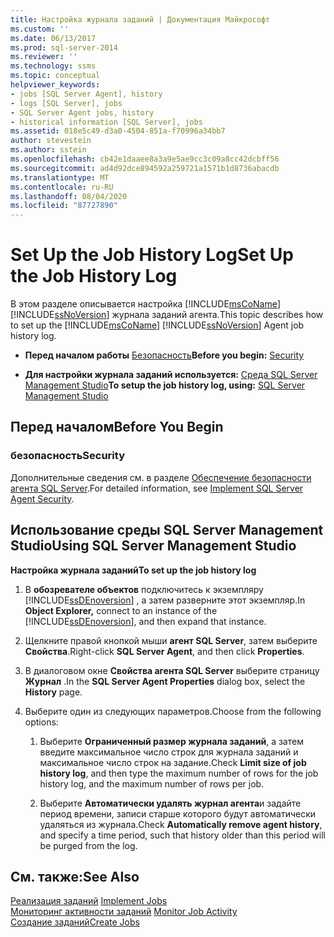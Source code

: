 ```yaml
---
title: Настройка журнала заданий | Документация Майкрософт
ms.custom: ''
ms.date: 06/13/2017
ms.prod: sql-server-2014
ms.reviewer: ''
ms.technology: ssms
ms.topic: conceptual
helpviewer_keywords:
- jobs [SQL Server Agent], history
- logs [SQL Server], jobs
- SQL Server Agent jobs, history
- historical information [SQL Server], jobs
ms.assetid: 018e5c49-d3a0-4504-851a-f70996a34bb7
author: stevestein
ms.author: sstein
ms.openlocfilehash: cb42e1daaee8a3a9e5ae9cc3c09a8cc42dcbff56
ms.sourcegitcommit: ad4d92dce894592a259721a1571b1d8736abacdb
ms.translationtype: MT
ms.contentlocale: ru-RU
ms.lasthandoff: 08/04/2020
ms.locfileid: "87727890"
---
```

# <a name="set-up-the-job-history-log"></a><span data-ttu-id="28ac9-102">Set Up the Job History Log</span><span class="sxs-lookup"><span data-stu-id="28ac9-102">Set Up the Job History Log</span></span>
  <span data-ttu-id="28ac9-103">В этом разделе описывается настройка [!INCLUDE[msCoName](../../includes/msconame-md.md)] [!INCLUDE[ssNoVersion](../../includes/ssnoversion-md.md)] журнала заданий агента.</span><span class="sxs-lookup"><span data-stu-id="28ac9-103">This topic describes how to set up the [!INCLUDE[msCoName](../../includes/msconame-md.md)] [!INCLUDE[ssNoVersion](../../includes/ssnoversion-md.md)] Agent job history log.</span></span>  
  
-   <span data-ttu-id="28ac9-104">**Перед началом работы**  [Безопасность](#Security)</span><span class="sxs-lookup"><span data-stu-id="28ac9-104">**Before you begin:**  [Security](#Security)</span></span>  
  
-   <span data-ttu-id="28ac9-105">**Для настройки журнала заданий используется:**  [Среда SQL Server Management Studio](#SSMS)</span><span class="sxs-lookup"><span data-stu-id="28ac9-105">**To setup the job history log, using:**  [SQL Server Management Studio](#SSMS)</span></span>  
  
##  <a name="before-you-begin"></a><a name="BeforeYouBegin"></a> <span data-ttu-id="28ac9-106">Перед началом</span><span class="sxs-lookup"><span data-stu-id="28ac9-106">Before You Begin</span></span>  
  
###  <a name="security"></a><a name="Security"></a> <span data-ttu-id="28ac9-107">безопасность</span><span class="sxs-lookup"><span data-stu-id="28ac9-107">Security</span></span>  
 <span data-ttu-id="28ac9-108">Дополнительные сведения см. в разделе [Обеспечение безопасности агента SQL Server](implement-sql-server-agent-security.md).</span><span class="sxs-lookup"><span data-stu-id="28ac9-108">For detailed information, see [Implement SQL Server Agent Security](implement-sql-server-agent-security.md).</span></span>  
  
##  <a name="using-sql-server-management-studio"></a><a name="SSMS"></a> <span data-ttu-id="28ac9-109">Использование среды SQL Server Management Studio</span><span class="sxs-lookup"><span data-stu-id="28ac9-109">Using SQL Server Management Studio</span></span>  
 <span data-ttu-id="28ac9-110">**Настройка журнала заданий**</span><span class="sxs-lookup"><span data-stu-id="28ac9-110">**To set up the job history log**</span></span>  
  
1.  <span data-ttu-id="28ac9-111">В **обозревателе объектов** подключитесь к экземпляру [!INCLUDE[ssDEnoversion](../../includes/ssdenoversion-md.md)] , а затем разверните этот экземпляр.</span><span class="sxs-lookup"><span data-stu-id="28ac9-111">In **Object Explorer,** connect to an instance of the [!INCLUDE[ssDEnoversion](../../includes/ssdenoversion-md.md)], and then expand that instance.</span></span>  
  
2.  <span data-ttu-id="28ac9-112">Щелкните правой кнопкой мыши **агент SQL Server**, затем выберите **Свойства**.</span><span class="sxs-lookup"><span data-stu-id="28ac9-112">Right-click **SQL Server Agent**, and then click **Properties**.</span></span>  
  
3.  <span data-ttu-id="28ac9-113">В диалоговом окне **Свойства агента SQL Server** выберите страницу **Журнал** .</span><span class="sxs-lookup"><span data-stu-id="28ac9-113">In the **SQL Server Agent Properties** dialog box, select the **History** page.</span></span>  
  
4.  <span data-ttu-id="28ac9-114">Выберите один из следующих параметров.</span><span class="sxs-lookup"><span data-stu-id="28ac9-114">Choose from the following options:</span></span>  
  
    1.  <span data-ttu-id="28ac9-115">Выберите **Ограниченный размер журнала заданий**, а затем введите максимальное число строк для журнала заданий и максимальное число строк на задание.</span><span class="sxs-lookup"><span data-stu-id="28ac9-115">Check **Limit size of job history log**, and then type the maximum number of rows for the job history log, and the maximum number of rows per job.</span></span>  
  
    2.  <span data-ttu-id="28ac9-116">Выберите **Автоматически удалять журнал агента**и задайте период времени, записи старше которого будут автоматически удаляться из журнала.</span><span class="sxs-lookup"><span data-stu-id="28ac9-116">Check **Automatically remove agent history**, and specify a time period, such that history older than this period will be purged from the log.</span></span>  
  
## <a name="see-also"></a><span data-ttu-id="28ac9-117">См. также:</span><span class="sxs-lookup"><span data-stu-id="28ac9-117">See Also</span></span>  
 <span data-ttu-id="28ac9-118">[Реализация заданий](implement-jobs.md) </span><span class="sxs-lookup"><span data-stu-id="28ac9-118">[Implement Jobs](implement-jobs.md) </span></span>  
 <span data-ttu-id="28ac9-119">[Мониторинг активности заданий](monitor-job-activity.md) </span><span class="sxs-lookup"><span data-stu-id="28ac9-119">[Monitor Job Activity](monitor-job-activity.md) </span></span>  
 [<span data-ttu-id="28ac9-120">Создание заданий</span><span class="sxs-lookup"><span data-stu-id="28ac9-120">Create Jobs</span></span>](create-jobs.md)  
  
  
